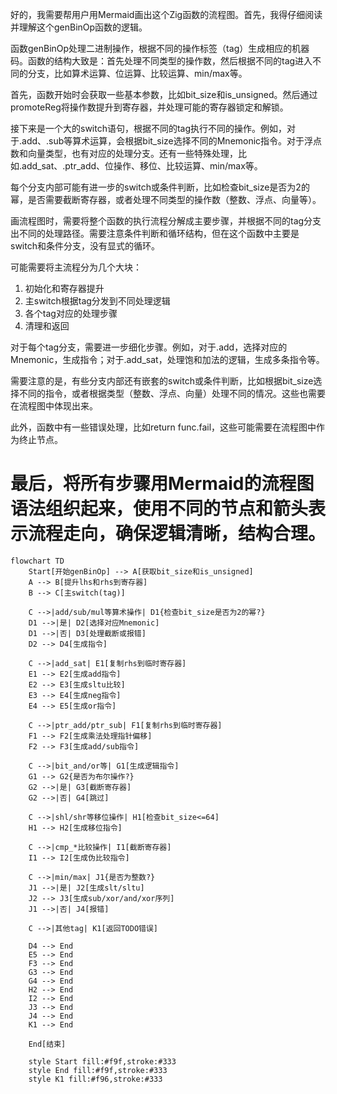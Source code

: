 好的，我需要帮用户用Mermaid画出这个Zig函数的流程图。首先，我得仔细阅读并理解这个genBinOp函数的逻辑。

函数genBinOp处理二进制操作，根据不同的操作标签（tag）生成相应的机器码。函数的结构大致是：首先处理不同类型的操作数，然后根据不同的tag进入不同的分支，比如算术运算、位运算、比较运算、min/max等。

首先，函数开始时会获取一些基本参数，比如bit_size和is_unsigned。然后通过promoteReg将操作数提升到寄存器，并处理可能的寄存器锁定和解锁。

接下来是一个大的switch语句，根据不同的tag执行不同的操作。例如，对于.add、.sub等算术运算，会根据bit_size选择不同的Mnemonic指令。对于浮点数和向量类型，也有对应的处理分支。还有一些特殊处理，比如.add_sat、.ptr_add、位操作、移位、比较运算、min/max等。

每个分支内部可能有进一步的switch或条件判断，比如检查bit_size是否为2的幂，是否需要截断寄存器，或者处理不同类型的操作数（整数、浮点、向量等）。

画流程图时，需要将整个函数的执行流程分解成主要步骤，并根据不同的tag分支出不同的处理路径。需要注意条件判断和循环结构，但在这个函数中主要是switch和条件分支，没有显式的循环。

可能需要将主流程分为几个大块：
1. 初始化和寄存器提升
2. 主switch根据tag分发到不同处理逻辑
3. 各个tag对应的处理步骤
4. 清理和返回

对于每个tag分支，需要进一步细化步骤。例如，对于.add，选择对应的Mnemonic，生成指令；对于.add_sat，处理饱和加法的逻辑，生成多条指令等。

需要注意的是，有些分支内部还有嵌套的switch或条件判断，比如根据bit_size选择不同的指令，或者根据类型（整数、浮点、向量）处理不同的情况。这些也需要在流程图中体现出来。

此外，函数中有一些错误处理，比如return func.fail，这些可能需要在流程图中作为终止节点。

最后，将所有步骤用Mermaid的流程图语法组织起来，使用不同的节点和箭头表示流程走向，确保逻辑清晰，结构合理。
================================================
```mermaid
flowchart TD
    Start[开始genBinOp] --> A[获取bit_size和is_unsigned]
    A --> B[提升lhs和rhs到寄存器]
    B --> C[主switch(tag)]
    
    C -->|add/sub/mul等算术操作| D1{检查bit_size是否为2的幂?}
    D1 -->|是| D2[选择对应Mnemonic]
    D1 -->|否| D3[处理截断或报错]
    D2 --> D4[生成指令]
    
    C -->|add_sat| E1[复制rhs到临时寄存器]
    E1 --> E2[生成add指令]
    E2 --> E3[生成sltu比较]
    E3 --> E4[生成neg指令]
    E4 --> E5[生成or指令]
    
    C -->|ptr_add/ptr_sub| F1[复制rhs到临时寄存器]
    F1 --> F2[生成乘法处理指针偏移]
    F2 --> F3[生成add/sub指令]
    
    C -->|bit_and/or等| G1[生成逻辑指令]
    G1 --> G2{是否为布尔操作?}
    G2 -->|是| G3[截断寄存器]
    G2 -->|否| G4[跳过]
    
    C -->|shl/shr等移位操作| H1[检查bit_size<=64]
    H1 --> H2[生成移位指令]
    
    C -->|cmp_*比较操作| I1[截断寄存器]
    I1 --> I2[生成伪比较指令]
    
    C -->|min/max| J1{是否为整数?}
    J1 -->|是| J2[生成slt/sltu]
    J2 --> J3[生成sub/xor/and/xor序列]
    J1 -->|否| J4[报错]
    
    C -->|其他tag| K1[返回TODO错误]
    
    D4 --> End
    E5 --> End
    F3 --> End
    G3 --> End
    G4 --> End
    H2 --> End
    I2 --> End
    J3 --> End
    J4 --> End
    K1 --> End
    
    End[结束]
    
    style Start fill:#f9f,stroke:#333
    style End fill:#f9f,stroke:#333
    style K1 fill:#f96,stroke:#333
```